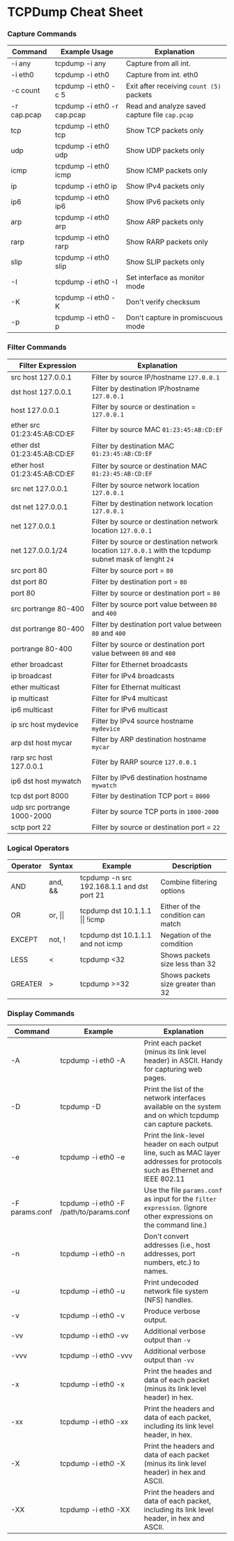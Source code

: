# TCPDump Cheat Sheet

### Capture Commands
| Command | Example Usage | Explanation |
| ------ | ------ | ------ |
| -i any | tcpdump -i any | Capture from all int. |
| -i eth0 | tcpdump -i eth0 | Capture from int. eth0 |
| -c count | tcpdump -i eth0 -c 5 | Exit after receiving `count (5)` packets |
| -r cap.pcap | tcpdump -i eth0 -r cap.pcap | Read and analyze saved capture file `cap.pcap` |
| tcp | tcpdump -i eth0 tcp | Show TCP packets only |
| udp | tcpdump -i eth0 udp | Show UDP packets only |
| icmp | tcpdump -i eth0 icmp | Show ICMP packets only |
| ip | tcpdump -i eth0 ip | Show IPv4 packets only |
| ip6 | tcpdump -i eth0 ip6 | Show IPv6 packets only |
| arp | tcpdump -i eth0 arp | Show ARP packets only |
| rarp | tcpdump -i eth0 rarp | Show RARP packets only |
| slip | tcpdump -i eth0 slip | Show SLIP packets only |
| -I | tcpdump -i eth0 -I | Set interface as monitor mode |
| -K | tcpdump -i eth0 -K | Don't verify checksum |
| -p | tcpdump -i eth0 -p | Don't capture in promiscuous mode|

### Filter Commands

| Filter Expression | Explanation |
| ------ | ------ |
| src host 127.0.0.1 | Filter by source IP/hostname `127.0.0.1` |
| dst host 127.0.0.1 | Filter by destination IP/hostname `127.0.0.1` |
| host 127.0.0.1 | Filter by source or destination = `127.0.0.1` |
| ether src 01:23:45:AB:CD:EF | Filter by source MAC `01:23:45:AB:CD:EF` |
| ether dst 01:23:45:AB:CD:EF | Filter by destination MAC `01:23:45:AB:CD:EF` |
| ether host 01:23:45:AB:CD:EF | Filter by source or destination MAC `01:23:45:AB:CD:EF` |
| src net 127.0.0.1 | Filter by source network location `127.0.0.1` |
| dst net 127.0.0.1 | Filter by destination network location `127.0.0.1` |
| net 127.0.0.1 | Filter by source or destination network location `127.0.0.1` |
| net 127.0.0.1/24 | Filter by source or destination network location `127.0.0.1` with the tcpdump subnet mask of lenght `24` |
| src port 80 | Filter by source port = `80` |
| dst port 80 | Filter by destination port = `80` |
| port 80 | Filter by source or destination port = `80` |
| src portrange 80-400 | Filter by source port value between `80` and `400` |
| dst portrange 80-400 | Filter by destination port value between `80` and `400` |
| portrange 80-400 | Filter by source or destination port value between `80` and `400` |
| ether broadcast | Filter for Ethernet broadcasts |
| ip broadcast | Filter for IPv4 broadcasts |
| ether multicast | Filter for Ethernat multicast |
| ip multicast | Filter for IPv4 multicast |
| ip6 multicast | Filter for IPv6 multicast |
| ip src host mydevice | Filter by IPv4 source hostname `mydevice` |
| arp dst host mycar | Filter by ARP destination hostname `mycar` |
| rarp src host 127.0.0.1 | Filter by RARP source `127.0.0.1` |
| ip6 dst host mywatch | Filter by IPv6 destination hostname `mywatch` |
| tcp dst port 8000 | Filter by destination TCP port = `8000` |
| udp src portrange 1000-2000 | Filter by source TCP ports in `1000-2000` |
| sctp port 22 | Filter by source or destination port = `22` |

### Logical Operators

| Operator | Syntax | Example | Description |
| ------ | ------ | ------ | ------ |
| AND | and, && | tcpdump -n src 192.168.1.1 and dst port 21 | Combine filtering options |
| OR | or, \|\| | tcpdump dst 10.1.1.1 \|\| !icmp | Either of the condition can match |
| EXCEPT | not, ! | tcpdump dst 10.1.1.1 and not icmp | Negation of the comdition |
| LESS | < | tcpdump <32 | Shows packets size less than 32 |
| GREATER | > | tcpdump >=32 | Shows packets size greater than 32 |

### Display Commands

| Command | Example | Explanation |
| ------ | ------ | ------ |
| -A | tcpdump -i eth0 -A | Print each packet (minus its link level header) in ASCII. Handy for capturing web pages. |
| -D | tcpdump -D | Print the list of the network interfaces available on the system and on which tcpdump can capture packets. |
| -e | tcpdump -i eth0 -e | Print the link-level header on each output line, such as MAC layer addresses for protocols such as Ethernet and IEEE 802.11 |
| -F params.conf | tcpdump -i eth0 -F /path/to/params.conf | Use the file `params.conf` as input for the `filter expression`. (Ignore other expressions on the command line.) |
| -n | tcpdump -i eth0 -n | Don't convert addresses (i.e., host addresses, port numbers, etc.) to names. |
| -u | tcpdump -i eth0 -u | Print undecoded network file system (NFS) handles. |
| -v | tcpdump -i eth0 -v | Produce verbose output. |
| -vv | tcpdump -i eth0 -vv | Additional verbose output than `-v` |
| -vvv | tcpdump -i eth0 -vvv | Additional verbose output than `-vv` |
| -x | tcpdump -i eth0 -x | Print the heades and data of each packet (minus its link level header) in hex. |
| -xx | tcpdump -i eth0 -xx | Print the headers and data of each packet, including its link level header, in hex. |
| -X | tcpdump -i eth0 -X | Print the headers and data of each packet (minus its link level header) in hex and ASCII. |
| -XX | tcpdump -i eth0 -XX | Print the headers and data of each packet, including its link level header, in hex and ASCII. |

